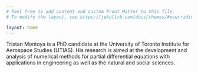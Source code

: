 ```yaml
---
# Feel free to add content and custom Front Matter to this file.
# To modify the layout, see https://jekyllrb.com/docs/themes/#overriding-theme-defaults

layout: home
---
```


Tristan Montoya is a PhD candidate at the University of Toronto Institute for Aerospace Studies (UTIAS). His research is aimed at the development and analysis of numerical methods for partial differential equations with applications in engineering as well as the natural and social sciences.
